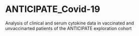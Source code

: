 # ANTICIPATE_Covid-19
Analysis of clinical and serum cytokine data in vaccinated and unvaccinarted patients of the ANTICIPATE exploration cohort
